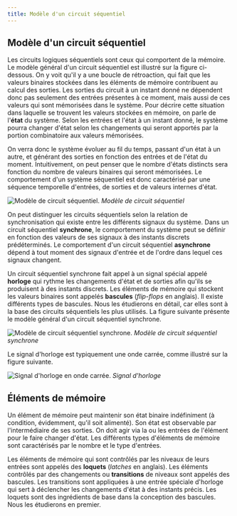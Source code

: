 ```yaml
---
title: Modèle d'un circuit séquentiel
---
```


## Modèle d'un circuit séquentiel

Les circuits logiques séquentiels sont ceux qui comportent de la
mémoire. Le modèle général d'un circuit séquentiel est illustré sur la
figure ci-dessous. On y voit qu'il y a une boucle de rétroaction, qui
fait que les valeurs binaires stockées dans les éléments de mémoire
contribuent au calcul des sorties. Les sorties du circuit à un instant
donné ne dépendent donc pas seulement des entrées présentes à ce
moment, mais aussi de ces valeurs qui sont mémorisées dans le
système. Pour décrire cette situation dans laquelle se trouvent les
valeurs stockées en mémoire, on parle de l'**état** du système. Selon
les entrées et l'état à un instant donné, le système pourra changer
d'état selon les changements qui seront apportés par la portion
combinatoire aux valeurs mémorisées.

On verra donc le système évoluer au fil du temps, passant d'un état à
un autre, et générant des sorties en fonction des entrées et de l'état
du moment. Intuitivement, on peut penser que le nombre d'états
distincts sera fonction du nombre de valeurs binaires qui seront
mémorisées. Le comportement d'un système séquentiel est donc
caractérisé par une séquence temporelle d'entrées, de sorties et de
valeurs internes d'état.

![Modèle de circuit séquentiel.]({{site.baseurl}}/img/circuit_seq.png "Modèle de circuit séquentiel")
*Modèle de circuit séquentiel*

On peut distinguer les circuits séquentiels selon la relation de
synchronisation qui existe entre les différents signaux du
système. Dans un circuit séquentiel **synchrone**, le comportement du
système peut se définir en fonction des valeurs de ses signaux à des
instants discrets prédéterminés. Le comportement d'un circuit
séquentiel **asynchrone** dépend à tout moment des signaux d'entrée et
de l'ordre dans lequel ces signaux changent.

Un circuit séquentiel synchrone fait appel à un signal spécial appelé
**horloge** qui rythme les changements d'état et de sorties afin qu'ils se
produisent à des instants discrets. Les éléments de mémoire qui
stockent les valeurs binaires sont appelés **bascules** (*flip-flops* en
anglais). Il existe différents types de bascules. Nous les étudierons
en détail, car elles sont à la base des circuits séquentiels les plus
utilisés. La figure suivante présente le modèle général d'un
circuit séquentiel synchrone.

![Modèle de circuit séquentiel synchrone.]({{site.baseurl}}/img/circuit_seq_sync.png "Modèle de circuit séquentiel synchrone")
*Modèle de circuit séquentiel synchrone*

Le signal d'horloge est typiquement une onde carrée, comme illustré sur la figure suivante.

![Signal d'horloge en onde carrée.]({{site.baseurl}}/img/horloge.svg "Signal d'horloge")
*Signal d'horloge*


## Éléments de mémoire

Un élément de mémoire peut maintenir son état binaire indéfiniment (à
condition, évidemment, qu'il soit alimenté). Son état est observable
par l'intermédiaire de ses sorties. On doit agir via la ou les entrées
de l'élément pour le faire changer d'état. Les différents types
d'éléments de mémoire sont caractérisés par le nombre et le type
d'entrées.

Les éléments de mémoire qui sont contrôlés par les niveaux de leurs
entrées sont appelés des **loquets** (*latches* en anglais). Les
éléments contrôlés par des changements ou **transitions** de niveaux
sont appelés des bascules. Les transitions sont appliquées à une
entrée spéciale d'horloge qui sert à déclencher les changements d'état
à des instants précis. Les loquets sont des ingrédients de base dans
la conception des bascules. Nous les étudierons en premier.



